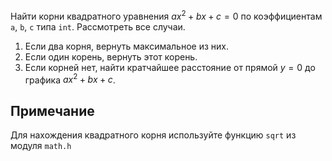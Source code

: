 Найти корни квадратного уравнения $`ax^2 + bx + c = 0`$ по коэффициентам `a`, `b`, `c` типа `int`. Рассмотреть все  случаи.

1. Если два корня, вернуть максимальное из них.
2. Если один корень, вернуть этот корень.
3. Если корней нет, найти кратчайшее расстояние от прямой $`y = 0`$ до графика $`ax^2 + bx + c`$.

## Примечание 

Для нахождения квадратного корня используйте функцию `sqrt` из модуля `math.h`
